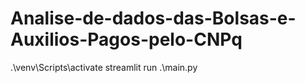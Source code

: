 # Analise-de-dados-das-Bolsas-e-Auxilios-Pagos-pelo-CNPq
.\venv\Scripts\activate
streamlit run .\main.py  
